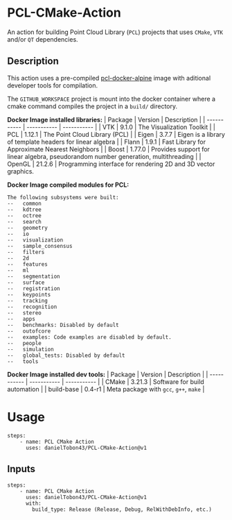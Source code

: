 # PCL-CMake-Action
An action for building Point Cloud Library (`PCL`) projects that uses `CMake`, `VTK` and/or `QT` dependencies. 

## Description
This action uses a pre-compiled [pcl-docker-alpine](https://hub.docker.com/r/danieltobon43/pcl-docker) image with aditional developer tools for compilation. 

The `GITHUB_WORKSPACE` project is mount into the docker container where a cmake command compiles the project in a `build/` directory.   

**Docker Image installed libraries:**
|     Package      |   Version      |  Description       |
|     -----------       |   -----------      |       -----------     |
|        VTK           |    9.1.0      |  The Visualization Toolkit   |
|        PCL           |     1.12.1     |    The Point Cloud Library (PCL)  |
|        Eigen        |     3.7.7      |  Eigen is a library of template headers for linear algebra  |
|        Flann        |     1.9.1    |      Fast Library for Approximate Nearest Neighbors  |
|       Boost         |    1.77.0   | Provides support for linear algebra, pseudorandom number generation, multithreading  |
|       OpenGL   |   21.2.6   | Programming interface for rendering 2D and 3D vector graphics.  

**Docker Image compiled modules for PCL:**
```
The following subsystems were built:
--   common
--   kdtree
--   octree
--   search
--   geometry
--   io
--   visualization
--   sample_consensus
--   filters
--   2d
--   features
--   ml
--   segmentation
--   surface
--   registration
--   keypoints
--   tracking
--   recognition
--   stereo
--   apps
--   benchmarks: Disabled by default
--   outofcore
--   examples: Code examples are disabled by default.
--   people
--   simulation
--   global_tests: Disabled by default
--   tools
```

**Docker Image installed dev tools:**
|     Package      |   Version        |         Description                        |
|     -----------  |   -----------    |          -----------                       |
|   CMake          |    3.21.3        |  Software for build automation             |
|    build-base    |     0.4-r1       |    Meta package with `gcc`, `g++`, `make`  |

 

# Usage
```
steps:
    - name: PCL CMake Action
      uses: danielTobon43/PCL-CMake-Action@v1
```

## Inputs
```
steps:
    - name: PCL CMake Action
      uses: danielTobon43/PCL-CMake-Action@v1
      with:
        build_type: Release (Release, Debug, RelWithDebInfo, etc.)
```
